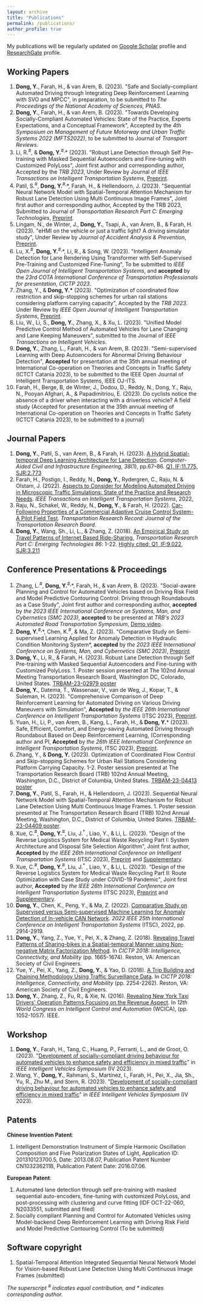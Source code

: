 ```yaml
---
layout: archive
title: "Publications"
permalink: /publications/
author_profile: true
---
```

My publications will be regularly updated on [Google Scholar](https://scholar.google.com/citations?user=L2kD-DwAAAAJ&hl=en) profile and [ResearchGate](https://www.researchgate.net/profile/Yongqi-Dong) profile.

## Working Papers
1. **Dong, Y.**, Farah, H., & van Arem, B. (2023). "Safe and Socially-compliant Automated Driving through Integrating Deep Reinforcement Learning with SVO and MPCC", in preparation, to be submitted to _The Proceedings of the National Academy of Sciences, PNAS_.
2. **Dong, Y.**, Farah, H., & van Arem, B. (2023). "Towards Developing Socially-Compliant Automated Vehicles: State of the Practice, Experts Expectations, and a Conceptual Framework", Accepted by the *4th Symposium on Management of Future Motorway and Urban Traffic Systems 2022 (MFTS2022)*, to be submitted to Journal of *Transport Reviews*.
3. Li, R.<sup>#</sup>, & **Dong, Y.**<sup>#,</sup>\* (2023). "Robust Lane Detection through Self Pre-training with Masked Sequential Autoencoders and Fine-tuning with Customized PolyLoss", Joint first author and corresponding author, Accepted by the *TRB 2023*, Under Review by Journal of *IEEE Transactions on Intelligent Transportation Systems*, [Preprint](https://arxiv.org/abs/2305.17271).
4. Patil, S.<sup>#</sup>, **Dong, Y.**<sup>#,</sup>\*, Farah, H., & Hellendoorn, J. (2023). "Sequential Neural Network Model with Spatial-Temporal Attention Mechanism for Robust Lane Detection Using Multi Continuous Image Frames", Joint first author and corresponding author, Accepted by the TRB 2023, Submitted to Journal of *Transportation Research Part C: Emerging Technologies*, [Preprint](http://dx.doi.org/10.2139/ssrn.4273506).
5. Lingam, N., de Winter, J., **Dong, Y.**, Tsapi, A., van Arem, B., & Farah, H. (2023). "eHMI on the vehicle or just a traffic light? A driving simulator study", Under Review by *Journal of Accident Analysis & Prevention*, [Preprint](https://www.researchgate.net/publication/362751474_eHMI_on_the_vehicle_or_just_a_traffic_light_A_driving_simulator_study).
6. Lu, X.<sup>#</sup>, **Dong, Y.**<sup>#,</sup>\*, Li, R., & Song, W. (2023). "Intelligent Anomaly Detection for Lane Rendering Using Transformer with Self-Supervised Pre-Training and Customized Fine-Tuning", To be submitted to *IEEE Open Journal of Intelligent Transportation Systems*, and **accepted** by the *23rd COTA International Conference of Transportation Professionals for presentation, CICTP 2023*.
7. Zhang, Y., & **Dong, Y.\*** (2023). "Optimization of coordinated flow restriction and skip-stopping schemes for urban rail stations considering platform carrying capacity", Accepted by the *TRB 2023*. Under Review by *IEEE Open Journal of Intelligent Transportation Systems*, [Preprint](https://doi.org/10.36227/techrxiv.21779894.v1).
8. Liu, W., Li, S., **Dong, Y.**, Zhang, X., & Xu, L. (2023). "Unified Model Predictive Control Method of Automated Vehicles for Lane Changing and Lane Keeping Maneuvers", submitted to the Journal of *IEEE Transactions on Intelligent Vehicles*.
9. **Dong, Y.**, Zhang, L., Farah, H., & van Arem, B. (2023). "Semi-supervised Learning with Deep Autoencoders for Abnormal Driving Behaviour Detection", **Accepted** for presentation at the 35th annual meeting of International Co-operation on Theories and Concepts in Traffic Safety (ICTCT Catania 2023), to be submitted to the IEEE Open Journal of Intelligent Transportation Systems, IEEE OJ-ITS.
10. Farah, H., Berge, B, de Winter, J., Dodou, D., Reddy, N., Dong, Y., Raju, N., Pooyan Afghari, A., & Papadimitriou, E. (2023). Do cyclists notice the absence of a driver when interacting with a driverless vehicle? A field study (Accepted for presentation at the 35th annual meeting of International Co-operation on Theories and Concepts in Traffic Safety (ICTCT Catania 2023), to be submitted to a journal)


## Journal Papers
1. **Dong, Y.**, Patil, S., van Arem, B., & Farah, H. (2023). [A Hybrid Spatial-temporal Deep Learning Architecture for Lane Detection](https://doi.org/10.1111/mice.12829). *Computer-Aided Civil and Infrastructure Engineering*, _38_(1), pp.67–86. [Q1, IF:11.775, SJR:2.773](https://doi.org/10.1111/mice.12829)
2. Farah, H., Postigo, I., Reddy, N., **Dong, Y.**, Rydergren, C., Raju, N. & Olstam, J. (2022). [Aspects to Consider for Modeling Automated Driving in Microscopic Traffic Simulations: State of the Practice and Research Needs](https://doi.org/10.1109/TITS.2022.3200176). *IEEE Transactions on Intelligent Transportation Systems*, 2022, 
3. Raju, N., Schakel, W., Reddy, N., **Dong, Y.**, & Farah, H. (2022). [Car-Following Properties of a Commercial Adaptive Cruise Control System- A Pilot Field Test](https://doi.org/10.1177/03611981221077085). *Transportation Research Record: Journal of the Transportation Research Board*.  
4. **Dong, Y.**, Wang, Sh., Li, L., & Zhang, Z. (2018). [An Empirical Study on Travel Patterns of Internet Based Ride-Sharing](https://doi.org/10.1016/j.trc.2017.10.022), *Transportation Research Part C: Emerging Technologies 86*: 1-22. [Highly cited; Q1, IF:9.022, SJR:3.211](https://doi.org/10.1016/j.trc.2017.10.022)


## Conference Presentations & Proceedings
1. Zhang, L.<sup>#</sup>, **Dong, Y.**<sup>#,</sup>\*, Farah, H., & van Arem, B. (2023). "Social-aware Planning and Control for Automated Vehicles based on Driving Risk Field and Model Predictive Contouring Control: Driving through Roundabouts as a Case Study", Joint first author and corresponding author, **accepted** by _the 2023 IEEE International Conference on Systems, Man, and Cybernetics (SMC 2023)_, **accepted** to be presented at _TRB's 2023 Automated Road Transportation Symposium_, [Demo video](https://www.youtube.com/playlist?list=PLjur_KFMmAW8c3kvjdmj8sBpHhkWTcJaL).
2. **Dong, Y.**<sup>#,</sup>\*, Chen, K.<sup>#</sup>, & Ma, Z. (2023). "Comparative Study on Semi-supervised Learning Applied for Anomaly Detection in Hydraulic Condition Monitoring System*, **accepted** by _the 2023 IEEE International Conference on Systems, Man, and Cybernetics (SMC 2023)_, [Preprint](https://arxiv.org/abs/2306.02709)
3. **Dong, Y.**, Li, R., & Farah, H. (2023). Robust Lane Detection through Self Pre-training with Masked Sequential Autoencoders and Fine-tuning with Customized PolyLoss. 1. Poster session presented at The 102nd Annual Meeting Transportation Research Board, Washington DC, Colorado, United States. [TRBAM-23-02979 poster](https://repository.tudelft.nl/islandora/object/uuid:62690e30-572d-44c2-aa8f-f0b1cb835f29?collection=research)
4. **Dong, Y.**, Datema, T., Wassenaar, V., van de Weg, J., Kopar, T., & Suleman, H. (2023). "Comprehensive Comparison of Deep Reinforcement Learning for Automated Driving on Various Driving Maneuvers with Simulation", **Accepted** by *the IEEE 26th International Conference on Intelligent Transportation Systems* (ITSC 2023), [Preprint](https://arxiv.org/abs/2306.11466).
5. Yuan, H., Li, P., van Arem, B., Kang, L., Farah, H., & **Dong, Y.**\* (2023). Safe, Efficient, Comfort, and Energy-saving Automated Driving through Roundabout Based on Deep Reinforcement Learning, (Corresponding author and PI, **Accepted** by _the 26th IEEE International Conference on Intelligent Transportation Systems_, ITSC 2023), [Preprint](https://arxiv.org/abs/2306.11465).
6. Zhang, Y., & **Dong, Y.** (2023). Optimization of Coordinated Flow Control and Skip-stopping Schemes for Urban Rail Stations Considering Platform Carrying Capacity. 1-2. Poster session presented at The Transportation Research Board (TRB) 102nd Annual Meeting, Washington, D.C., District of Columbia, United States. [TRBAM-23-04413 poster](https://research.tudelft.nl/en/publications/optimization-of-coordinated-flow-control-and-skip-stopping-scheme)
7. **Dong, Y.**, Patil, S., Farah, H., & Hellendoorn, J. (2023). Sequential Neural Network Model with Spatial-Temporal Attention Mechanism for Robust Lane Detection Using Multi Continuous Image Frames. 1. Poster session presented at The Transportation Research Board (TRB) 102nd Annual Meeting, Washington, D.C., District of Columbia, United States. [TRBAM-23-04409 poster](https://repository.tudelft.nl/islandora/object/uuid:01d3bb14-9793-447c-962b-49a70c2b0883?collection=research).
8. Xue, C.<sup>#</sup>, **Dong, Y.**<sup>#</sup>, Liu, J.<sup>* </sup>, Liao, Y., & Li, L. (2023). "Design of the Reverse Logistics System for Medical Waste Recycling Part I: System Architecture and Disposal Site Selection Algorithm", Joint first author, **Accepted** by *the IEEE 26th International Conference on Intelligent Transportation Systems* (ITSC 2023), [Preprint](https://arxiv.org/ftp/arxiv/papers/2302/2302.04961.pdf) and [Supplementary](https://drive.google.com/drive/folders/1WNbO6qFkaPIz8qg2653mVd0E9waIaPbR).
9. Xue, C.<sup>#</sup>, **Dong, Y.**<sup>#</sup>, Liu, J.<sup>* </sup>, Liao, Y., & Li, L. (2023). "Design of the Reverse Logistics System for Medical Waste Recycling Part II: Route Optimization with Case Study under COVID-19 Pandemic", Joint first author, **Accepted** by *the IEEE 26th International Conference on Intelligent Transportation Systems* (ITSC 2023), [Preprint](https://arxiv.org/abs/2305.18807) and [Supplementary](https://drive.google.com/drive/folders/1WNbO6qFkaPIz8qg2653mVd0E9waIaPbR).
10. **Dong, Y.**, Chen, K., Peng, Y., & Ma, Z. (2022). [Comparative Study on Supervised versus Semi-supervised Machine Learning for Anomaly Detection of In-vehicle CAN Network](https://doi.org/10.1109/ITSC55140.2022.9922235). *2022 IEEE 25th International Conference on Intelligent Transportation Systems* (ITSC), 2022, pp. 2914-2919.
11. **Dong, Y.**, Yang, Z., Yue, Y., Pei, X., & Zhang, Z. (2018). [Revealing Travel Patterns of Sharing-bikes in a Spatial-temporal Manner using Non-negative Matrix Factorization Method](https://doi.org/10.1061/9780784481523.165). In *CICTP 2018: Intelligence, Connectivity, and Mobility* (pp. 1665-1674). Reston, VA: American Society of Civil Engineers.
12. Yue, Y., Pei, X., Yang, Z., **Dong, Y.**, & Yao, D. (2018). [A Trip Building and Chaining Methodology Using Traffic Surveillance Data](https://doi.org/10.1061/9780784481523.224). In *CICTP 2018: Intelligence, Connectivity, and Mobility* (pp. 2254-2262). Reston, VA: American Society of Civil Engineers.
13. **Dong, Y.**, Zhang, Z., Fu, R., & Xie, N. (2016). [Revealing New York Taxi Drivers' Operation Patterns Focusing on the Revenue Aspect](https://doi.org/10.1109/WCICA.2016.7578771). In *12th World Congress on Intelligent Control and Automation* (WCICA), (pp. 1052-1057). IEEE. 
 	

## Workshop
1. **Dong, Y.**, Farah, H., Tang, C., Huang, P., Ferranti, L., and de Groot, O. (2023). "[Development of socially-compliant driving behaviour for automated vehicles to enhance safety and efficiency in mixed traffic](https://sites.google.com/berkeley.edu/iv2023/)" in *IEEE Intelligent Vehicles Symposium* (IV 2023).
1. Wang, Y., **Dong, Y.**, Rahmani, S., Martínez, I., Farah, H., Pei, X., Jia, Sh., Yu, R., Zhu M., and Stern, R. (2023). "[Development of socially-compliant driving behaviour for automated vehicles to enhance safety and efficiency in mixed traffic](https://sites.google.com/berkeley.edu/iv2023/)" in *IEEE Intelligent Vehicles Symposium* (IV 2023).


## Patents
**Chinese Invention Patent**: 
1. Intelligent Demonstration Instrument of Simple Harmonic Oscillation Composition and Five Polarization States of Light, Application ID: 201310123700.5, Date: 2013.08.07, Publication Patent Number CN103236211B, Publication Patent Date: 2016.07.06.

**European Patent**:
1. Automated lane detection through self pre-training with masked sequential auto-encoders, fine-tuning with customized PolyLoss, and post-processing with clustering and curve fitting (IDF OCT-22-060, N2033551, submitted and filed)
2. Socially compliant Planning and Control for Automated Vehicles using Model-backend Deep Reinforcement Learning with Driving Risk Field and Model Predictive Contouring Control (To be submitted)

## Software copyright
1. Spatial-Temporal Attention Integrated Sequential Neural Network Model for Vision-based Robust Lane Detection Using Multi Continuous Image Frames (submitted)

_The superscript <sup>#</sup> indicates equal contribution, and \* indicates corresponding author._


<br/>
<script type='text/javascript' id='clustrmaps' src='//cdn.clustrmaps.com/map_v2.js?cl=ffffff&w=698&t=tt&d=linXdGUW0uzldsSGTUU1wkce_m9BE5xmEZBiDgTGM9w'></script>
